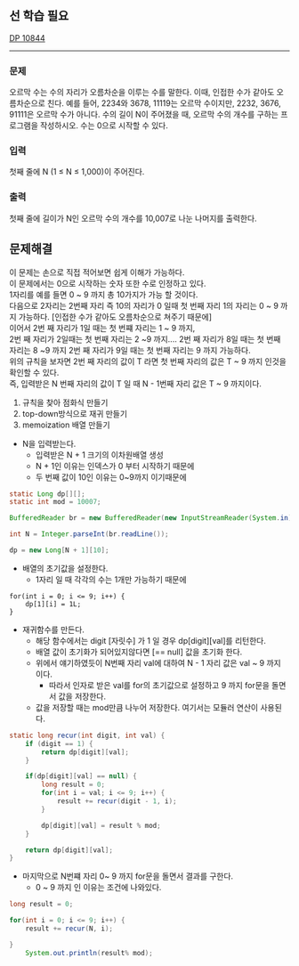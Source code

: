 ## 선 학습 필요
[DP 10844](https://github.com/xxx-sj/algorithm/tree/master/baekjoon/DP/src/date_2023_08_15/DP_10844)
* * *
### 문제
오르막 수는 수의 자리가 오름차순을 이루는 수를 말한다. 이때, 인접한 수가 같아도 오름차순으로 친다.
예를 들어, 2234와 3678, 11119는 오르막 수이지만, 2232, 3676, 91111은 오르막 수가 아니다.
수의 길이 N이 주어졌을 때, 오르막 수의 개수를 구하는 프로그램을 작성하시오. 수는 0으로 시작할 수 있다.

### 입력
첫째 줄에 N (1 ≤ N ≤ 1,000)이 주어진다.

### 출력
첫째 줄에 길이가 N인 오르막 수의 개수를 10,007로 나눈 나머지를 출력한다.

## 문제해결
이 문제는 손으로 직접 적어보면 쉽게 이해가 가능하다.   
이 문제에서는 0으로 시작하는 숫자 또한 수로 인정하고 있다.    
1자리를 예를 들면 0 ~ 9 까지 총 10가지가 가능 할 것이다.   
다음으로 2자리는 2번째 자리 즉 10의 자리가 0 일때 첫 번째 자리 1의 자리는 0 ~ 9 까지 가능하다. [인접한 수가 같아도 오름차순으로 쳐주기 때문에]  
이어서 2번 째 자리가 1일 때는 첫 번쨰 자리는 1 ~ 9 까지,   
2번 째 자리가 2일때는 첫 번째 자리는 2 ~9 까지....
2번 째 자리가 8일 때는 첫 번째 자리는 8 ~9 까지
2번 째  자리가 9일 때는 첫 번째 자리는 9 까지 가능하다.    
위의 규칙을 보자면 2번 째 자리의 값이 T 라면 첫 번째 자리의 값은  T ~ 9 까지 인것을 확인할 수 있다.   
즉, 입력받은 N 번째 자리의 값이 T 일 때 N - 1번째 자리 값은 T ~ 9 까지이다.


1. 규칙을 찾아 점화식 만들기
2. top-down방식으로 재귀 만들기
3. memoization 배열 만들기 

- N을 입력받는다.
  - 입력받은 N + 1 크기의 이차원배열 생성
  - N + 1인 이유는 인덱스가 0 부터 시작하기 때문에
  - 두 번째 값이 10인 이유는 0~9까지 이기때문에
```java
static Long dp[][];
static int mod = 10007;

BufferedReader br = new BufferedReader(new InputStreamReader(System.in));

int N = Integer.parseInt(br.readLine());

dp = new Long[N + 1][10];
```
- 배열의 초기값을 설정한다.
  - 1자리 일 때 각각의 수는 1개만 가능하기 때문에
```jpaql
for(int i = 0; i <= 9; i++) {
    dp[1][i] = 1L;
}
```
- 재귀함수를 만든다.
  - 해당 함수에서는 digit [자릿수] 가 1 일 경우 dp[digit][val]를 리턴한다.
  - 배열 값이 초기화가 되어있지않다면 [== null] 값을 초기화 한다.   
  - 위에서 얘기하였듯이 N번째 자리 val에 대하여 N - 1 자리 값은 val ~ 9 까지 이다.
    - 따라서 인자로 받은 val를 for의 초기값으로 설정하고 9 까지 for문을 돌면서 값을 저장한다.
  - 값을 저장할 때는 mod만큼 나누어 저장한다. 여기서는 모듈러 연산이 사용된다.   
```java
static long recur(int digit, int val) {
    if (digit == 1) {
        return dp[digit][val];
    }

    if(dp[digit][val] == null) {
        long result = 0;
        for(int i = val; i <= 9; i++) {
            result += recur(digit - 1, i);
        }

        dp[digit][val] = result % mod;
    }

    return dp[digit][val];
}
```
- 마지막으로 N번쨰 자리 0~ 9 까지 for문을 돌면서 결과를 구한다.
  - 0 ~ 9 까지 인 이유는 조건에 나와있다. 
```java 
long result = 0;

for(int i = 0; i <= 9; i++) {
    result += recur(N, i);

}
    System.out.println(result% mod);
```

